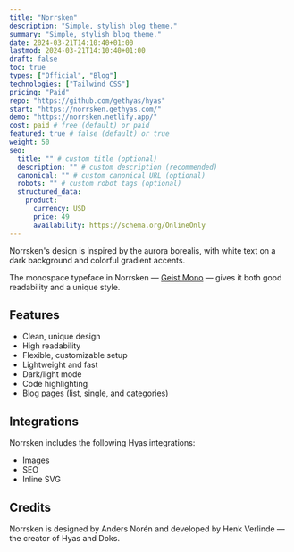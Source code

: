 ```yaml
---
title: "Norrsken"
description: "Simple, stylish blog theme."
summary: "Simple, stylish blog theme."
date: 2024-03-21T14:10:40+01:00
lastmod: 2024-03-21T14:10:40+01:00
draft: false
toc: true
types: ["Official", "Blog"]
technologies: ["Tailwind CSS"]
pricing: "Paid"
repo: "https://github.com/gethyas/hyas"
start: "https://norrsken.gethyas.com/"
demo: "https://norrsken.netlify.app/"
cost: paid # free (default) or paid
featured: true # false (default) or true
weight: 50
seo:
  title: "" # custom title (optional)
  description: "" # custom description (recommended)
  canonical: "" # custom canonical URL (optional)
  robots: "" # custom robot tags (optional)
  structured_data:
    product:
      currency: USD
      price: 49
      availability: https://schema.org/OnlineOnly
---
```


Norrsken's design is inspired by the aurora borealis, with white text on a dark background and colorful gradient accents.

The monospace typeface in Norrsken — [Geist Mono](https://vercel.com/font/mono) — gives it both good readability and a unique style.

## Features

- Clean, unique design
- High readability
- Flexible, customizable setup
- Lightweight and fast
- Dark/light mode
- Code highlighting
- Blog pages (list, single, and categories)

## Integrations

Norrsken includes the following Hyas integrations:

- Images
- SEO
- Inline SVG

## Credits

Norrsken is designed by Anders Norén and developed by Henk Verlinde — the creator of Hyas and Doks.

